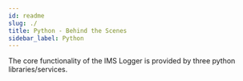 ```yaml
---
id: readme
slug: ./
title: Python - Behind the Scenes
sidebar_label: Python
---
```


The core functionality of the IMS Logger is provided by three python libraries/services.